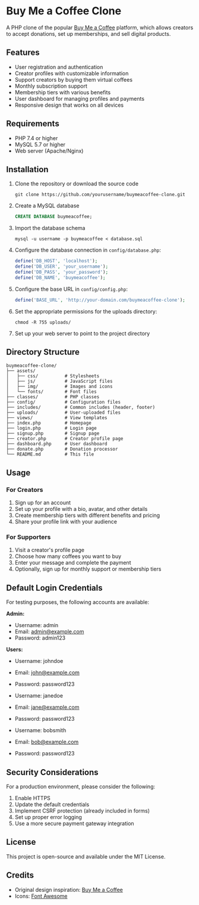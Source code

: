 # Buy Me a Coffee Clone

A PHP clone of the popular [Buy Me a Coffee](https://www.buymeacoffee.com/) platform, which allows creators to accept donations, set up memberships, and sell digital products.

## Features

- User registration and authentication
- Creator profiles with customizable information
- Support creators by buying them virtual coffees
- Monthly subscription support
- Membership tiers with various benefits
- User dashboard for managing profiles and payments
- Responsive design that works on all devices

## Requirements

- PHP 7.4 or higher
- MySQL 5.7 or higher
- Web server (Apache/Nginx)

## Installation

1. Clone the repository or download the source code
   ```
   git clone https://github.com/yourusername/buymeacoffee-clone.git
   ```

2. Create a MySQL database
   ```sql
   CREATE DATABASE buymeacoffee;
   ```

3. Import the database schema
   ```
   mysql -u username -p buymeacoffee < database.sql
   ```

4. Configure the database connection in `config/database.php`:
   ```php
   define('DB_HOST', 'localhost');
   define('DB_USER', 'your_username');
   define('DB_PASS', 'your_password');
   define('DB_NAME', 'buymeacoffee');
   ```

5. Configure the base URL in `config/config.php`:
   ```php
   define('BASE_URL', 'http://your-domain.com/buymeacoffee-clone');
   ```

6. Set the appropriate permissions for the uploads directory:
   ```
   chmod -R 755 uploads/
   ```

7. Set up your web server to point to the project directory

## Directory Structure

```
buymeacoffee-clone/
├── assets/
│   ├── css/          # Stylesheets
│   ├── js/           # JavaScript files
│   ├── img/          # Images and icons
│   └── fonts/        # Font files
├── classes/          # PHP classes
├── config/           # Configuration files
├── includes/         # Common includes (header, footer)
├── uploads/          # User-uploaded files
├── views/            # View templates
├── index.php         # Homepage
├── login.php         # Login page
├── signup.php        # Signup page
├── creator.php       # Creator profile page
├── dashboard.php     # User dashboard
├── donate.php        # Donation processor
└── README.md         # This file
```

## Usage

### For Creators

1. Sign up for an account
2. Set up your profile with a bio, avatar, and other details
3. Create membership tiers with different benefits and pricing
4. Share your profile link with your audience

### For Supporters

1. Visit a creator's profile page
2. Choose how many coffees you want to buy
3. Enter your message and complete the payment
4. Optionally, sign up for monthly support or membership tiers

## Default Login Credentials

For testing purposes, the following accounts are available:

**Admin:**
- Username: admin
- Email: admin@example.com
- Password: admin123

**Users:**
- Username: johndoe
- Email: john@example.com
- Password: password123

- Username: janedoe
- Email: jane@example.com
- Password: password123

- Username: bobsmith
- Email: bob@example.com
- Password: password123

## Security Considerations

For a production environment, please consider the following:

1. Enable HTTPS
2. Update the default credentials
3. Implement CSRF protection (already included in forms)
4. Set up proper error logging
5. Use a more secure payment gateway integration

## License

This project is open-source and available under the MIT License.

## Credits

- Original design inspiration: [Buy Me a Coffee](https://www.buymeacoffee.com/)
- Icons: [Font Awesome](https://fontawesome.com/)

